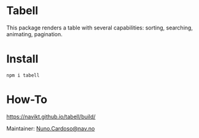 # Tabell

This package renders a table with several capabilities: sorting, searching, animating, pagination.

# Install

    npm i tabell
    
# How-To

https://navikt.github.io/tabell/build/

Maintainer: Nuno.Cardoso@nav.no
